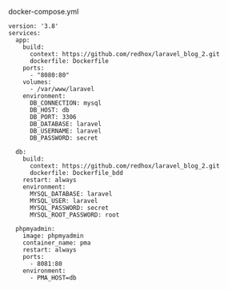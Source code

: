 docker-compose.yml

  
    version: '3.8'
    services:
      app:
        build:
          context: https://github.com/redhox/laravel_blog_2.git
          dockerfile: Dockerfile
        ports:
          - "8080:80"
        volumes:
          - /var/www/laravel
        environment:
          DB_CONNECTION: mysql
          DB_HOST: db
          DB_PORT: 3306
          DB_DATABASE: laravel
          DB_USERNAME: laravel
          DB_PASSWORD: secret

      db:
        build:
          context: https://github.com/redhox/laravel_blog_2.git
          dockerfile: Dockerfile_bdd
        restart: always
        environment:
          MYSQL_DATABASE: laravel
          MYSQL_USER: laravel
          MYSQL_PASSWORD: secret
          MYSQL_ROOT_PASSWORD: root

      phpmyadmin:
        image: phpmyadmin
        container_name: pma
        restart: always
        ports:
          - 8081:80
        environment:
          - PMA_HOST=db



